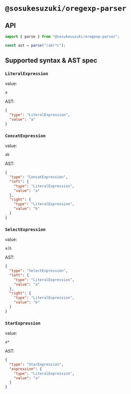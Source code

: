 # `@sosukesuzuki/oregexp-parser`

## API

```ts
import { parse } from "@sosukesuzuki/oregexp-parser";

const ast = parse("(ab)*c");
```

## Supported syntax & AST spec

### `LiteralExpression`

value:

```
a
```

AST:

```json
{
  "type": "LiteralExpression",
  "value": "a"
}
```

### `ConcatExpression`

value:

```
ab
```

AST:

```json
{
  "type": "ConcatExpression",
  "left": {
    "type": "LiteralExpression",
    "value": "a"
  },
  "right": {
    "type": "LiteralExpression",
    "value": "b"
  }
}
```

### `SelectExpression`

value:

```
a|b
```

AST:

```json
{
  "type": "SelectExpression",
  "left": {
    "type": "LiteralExpression",
    "value": "a"
  },
  "right": {
    "type": "LiteralExpression",
    "value": "b"
  }
}
```

### `StarExpression`

value:

```
a*
```

AST:

```json
{
  "type": "StarExpression",
  "expression": {
    "type": "LiteralExpression",
    "value": "a"
  }
}
```
